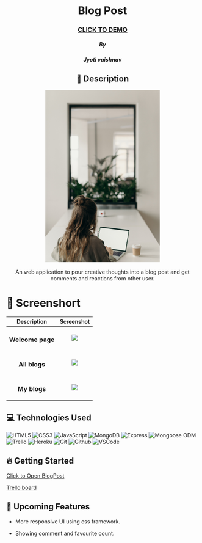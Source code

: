  <div id="description" align="center">

  # Blog Post

  ### [CLICK TO DEMO](https://blog-post-15-c6aa3ccb77d6.herokuapp.com/)
  ##### By
  ##### Jyoti vaishnav

  ## :pencil: Description
 <img src="public/images/pexels.png" style="width: 300px"> 

 An web application to pour creative thoughts into a blog post and get comments and reactions from other user.

  </div>

 # :camera_flash: Screenshort
| Description | Screenshot | 
  |:-----------:|:----------:| 
  | <h3> **Welcome page** </h3> | <img src="public/images/screenshot1.png"> |
  | <h3> **All blogs** </h3> | <img src="public/images/screenshot2.png"> |
  | <h3> **My blogs** </h3> | <img src="public/images/screenshot3.png"> |


 ## :computer: Technologies Used
 ![HTML5](https://img.shields.io/badge/-HTML5-05122A?style=flat&logo=html5)
![CSS3](https://img.shields.io/badge/-CSS-05122A?style=flat&logo=css3)
![JavaScript](https://img.shields.io/badge/-JavaScript-05122A?style=flat&logo=javascript)
 ![MongoDB](https://img.shields.io/badge/-MongoDB-05122A?style=flat&logo=mongodb)
  ![Express](https://img.shields.io/badge/-Express-05122A?style=flat&logo=express)
 ![Mongoose ODM](https://img.shields.io/badge/-Mongoose_ODM-05122A?style=flat&logo=mongodb)
 ![Trello](https://img.shields.io/badge/-Trello-05122A?style=flat&logo=trello)
  ![Heroku](https://img.shields.io/badge/-Heroku-05122A?style=flat&logo=heroku)
   ![Git](https://img.shields.io/badge/-Git-05122A?style=flat&logo=git)
  ![Github](https://img.shields.io/badge/-GitHub-05122A?style=flat&logo=github)
  ![VSCode](https://img.shields.io/badge/-VS_Code-05122A?style=flat&logo=visualstudio)



## :fire: Getting Started

[Click to Open BlogPost](https://blog-post-15-c6aa3ccb77d6.herokuapp.com/)

[Trello board](https://trello.com/b/rTziQgEy/project-2)

## :satellite: Upcoming Features

- More responsive UI using css framework.

-  Showing comment and favourite count.




